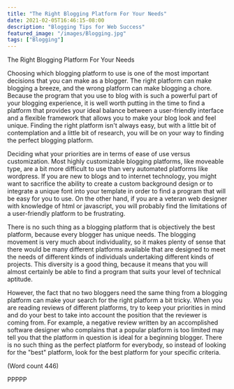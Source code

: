 ```yaml
---
title: "The Right Blogging Platform For Your Needs"
date: 2021-02-05T16:46:15-08:00
description: "Blogging Tips for Web Success"
featured_image: "/images/Blogging.jpg"
tags: ["Blogging"]
---
```


The Right Blogging Platform For Your Needs

Choosing which blogging platform to use is one of the
most important decisions that you can make as a
blogger. The right platform can make blogging a
breeze, and the wrong platform can make blogging a
chore. Because the program that you use to blog with is
such a powerful part of your blogging experience, it is
well worth putting in the time to find a platform that
provides your ideal balance between a user-friendly
interface and a flexible framework that allows you to
make your blog look and feel unique. Finding the right
platform isn't always easy, but with a little bit of
contemplation and a little bit of research, you will be on
your way to finding the perfect blogging platform. 

Deciding what your priorities are in terms of ease of use
versus customization. Most highly customizable
blogging platforms, like moveable type, are a bit more
difficult to use than very automated platforms like
wordpress. If you are new to blogs and to internet
technology, you might want to sacrifice the ability to
create a custom background design or to integrate a
unique font into your template in order to find a
program that will be easy for you to use. On the other
hand, if you are a veteran web designer with knowledge
of html or javascript, you will probably find the
limitations of a user-friendly platform to be frustrating. 

There is no such thing as a blogging platform that is
objectively the best platform, because every blogger has
unique needs. The blogging movement is very much
about individuality, so it makes plenty of sense that
there would be many different platforms available that
are designed to meet the needs of different kinds of
individuals undertaking different kinds of projects. This
diversity is a good thing, because it means that you will
almost certainly be able to find a program that suits
your level of technical aptitude.

However, the fact that no two bloggers need the same
thing from a blogging platform can make your search
for the right platform a bit tricky. When you are reading
reviews of different platforms, try to keep your
priorities in mind and do your best to take into account
the position that the reviewer is coming from. For
example, a negative review written by an accomplished
software designer who complains that a popular
platform is too limited may tell you that the platform in
question is ideal for a beginning blogger. There is no
such thing as the perfect platform for everybody, so
instead of looking for the "best" platform, look for the
best platform for your specific criteria.

(Word count 446)

PPPPP
